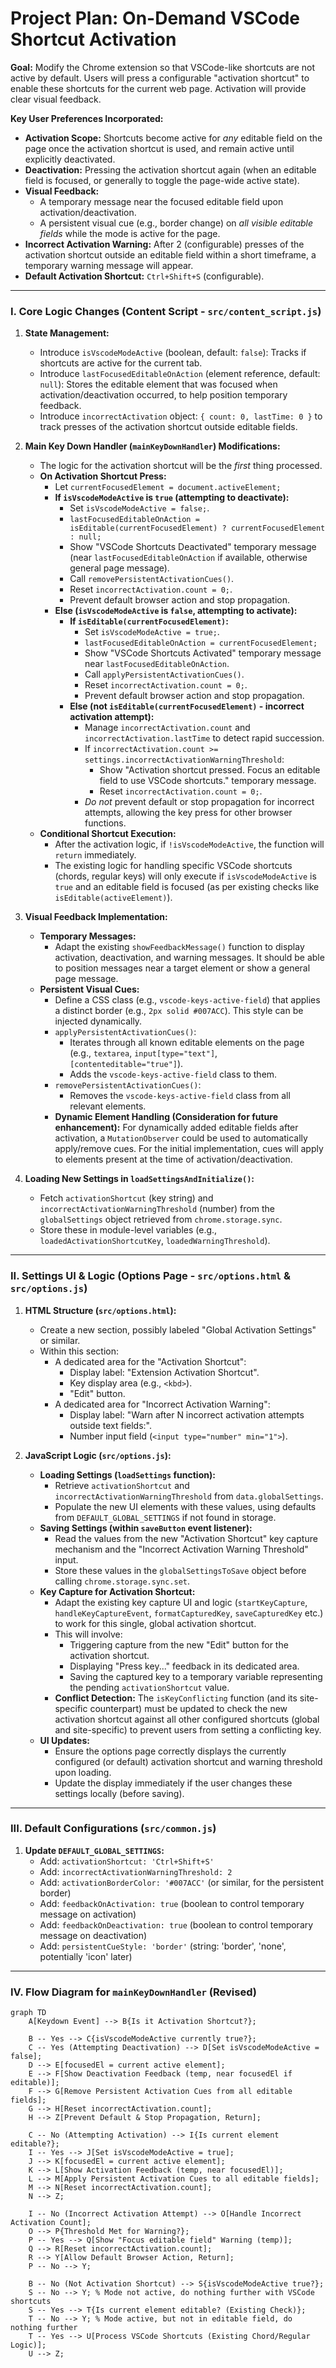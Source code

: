 # Project Plan: On-Demand VSCode Shortcut Activation

**Goal:** Modify the Chrome extension so that VSCode-like shortcuts are not active by default. Users will press a configurable "activation shortcut" to enable these shortcuts for the current web page. Activation will provide clear visual feedback.

**Key User Preferences Incorporated:**
*   **Activation Scope:** Shortcuts become active for *any* editable field on the page once the activation shortcut is used, and remain active until explicitly deactivated.
*   **Deactivation:** Pressing the activation shortcut again (when an editable field is focused, or generally to toggle the page-wide active state).
*   **Visual Feedback:**
    *   A temporary message near the focused editable field upon activation/deactivation.
    *   A persistent visual cue (e.g., border change) on *all visible editable fields* while the mode is active for the page.
*   **Incorrect Activation Warning:** After 2 (configurable) presses of the activation shortcut outside an editable field within a short timeframe, a temporary warning message will appear.
*   **Default Activation Shortcut:** `Ctrl+Shift+S` (configurable).

---

### I. Core Logic Changes (Content Script - `src/content_script.js`)

1.  **State Management:**
    *   Introduce `isVscodeModeActive` (boolean, default: `false`): Tracks if shortcuts are active for the current tab.
    *   Introduce `lastFocusedEditableOnAction` (element reference, default: `null`): Stores the editable element that was focused when activation/deactivation occurred, to help position temporary feedback.
    *   Introduce `incorrectActivation` object: `{ count: 0, lastTime: 0 }` to track presses of the activation shortcut outside editable fields.

2.  **Main Key Down Handler (`mainKeyDownHandler`) Modifications:**
    *   The logic for the activation shortcut will be the *first* thing processed.
    *   **On Activation Shortcut Press:**
        *   Let `currentFocusedElement = document.activeElement;`
        *   **If `isVscodeModeActive` is `true` (attempting to deactivate):**
            *   Set `isVscodeModeActive = false;`.
            *   `lastFocusedEditableOnAction = isEditable(currentFocusedElement) ? currentFocusedElement : null;`
            *   Show "VSCode Shortcuts Deactivated" temporary message (near `lastFocusedEditableOnAction` if available, otherwise general page message).
            *   Call `removePersistentActivationCues()`.
            *   Reset `incorrectActivation.count = 0;`.
            *   Prevent default browser action and stop propagation.
        *   **Else (`isVscodeModeActive` is `false`, attempting to activate):**
            *   **If `isEditable(currentFocusedElement)`:**
                *   Set `isVscodeModeActive = true;`.
                *   `lastFocusedEditableOnAction = currentFocusedElement;`
                *   Show "VSCode Shortcuts Activated" temporary message near `lastFocusedEditableOnAction`.
                *   Call `applyPersistentActivationCues()`.
                *   Reset `incorrectActivation.count = 0;`.
                *   Prevent default browser action and stop propagation.
            *   **Else (not `isEditable(currentFocusedElement)` - incorrect activation attempt):**
                *   Manage `incorrectActivation.count` and `incorrectActivation.lastTime` to detect rapid succession.
                *   If `incorrectActivation.count >= settings.incorrectActivationWarningThreshold`:
                    *   Show "Activation shortcut pressed. Focus an editable field to use VSCode shortcuts." temporary message.
                    *   Reset `incorrectActivation.count = 0;`.
                *   *Do not* prevent default or stop propagation for incorrect attempts, allowing the key press for other browser functions.
    *   **Conditional Shortcut Execution:**
        *   After the activation logic, if `!isVscodeModeActive`, the function will `return` immediately.
        *   The existing logic for handling specific VSCode shortcuts (chords, regular keys) will only execute if `isVscodeModeActive` is `true` and an editable field is focused (as per existing checks like `isEditable(activeElement)`).

3.  **Visual Feedback Implementation:**
    *   **Temporary Messages:**
        *   Adapt the existing `showFeedbackMessage()` function to display activation, deactivation, and warning messages. It should be able to position messages near a target element or show a general page message.
    *   **Persistent Visual Cues:**
        *   Define a CSS class (e.g., `vscode-keys-active-field`) that applies a distinct border (e.g., `2px solid #007ACC`). This style can be injected dynamically.
        *   `applyPersistentActivationCues()`:
            *   Iterates through all known editable elements on the page (e.g., `textarea`, `input[type="text"]`, `[contenteditable="true"]`).
            *   Adds the `vscode-keys-active-field` class to them.
        *   `removePersistentActivationCues()`:
            *   Removes the `vscode-keys-active-field` class from all relevant elements.
        *   **Dynamic Element Handling (Consideration for future enhancement):** For dynamically added editable fields after activation, a `MutationObserver` could be used to automatically apply/remove cues. For the initial implementation, cues will apply to elements present at the time of activation/deactivation.

4.  **Loading New Settings in `loadSettingsAndInitialize()`:**
    *   Fetch `activationShortcut` (key string) and `incorrectActivationWarningThreshold` (number) from the `globalSettings` object retrieved from `chrome.storage.sync`.
    *   Store these in module-level variables (e.g., `loadedActivationShortcutKey`, `loadedWarningThreshold`).

---

### II. Settings UI & Logic (Options Page - `src/options.html` & `src/options.js`)

1.  **HTML Structure (`src/options.html`):**
    *   Create a new section, possibly labeled "Global Activation Settings" or similar.
    *   Within this section:
        *   A dedicated area for the "Activation Shortcut":
            *   Display label: "Extension Activation Shortcut".
            *   Key display area (e.g., `<kbd>`).
            *   "Edit" button.
        *   A dedicated area for "Incorrect Activation Warning":
            *   Display label: "Warn after N incorrect activation attempts outside text fields:".
            *   Number input field (`<input type="number" min="1">`).

2.  **JavaScript Logic (`src/options.js`):**
    *   **Loading Settings (`loadSettings` function):**
        *   Retrieve `activationShortcut` and `incorrectActivationWarningThreshold` from `data.globalSettings`.
        *   Populate the new UI elements with these values, using defaults from `DEFAULT_GLOBAL_SETTINGS` if not found in storage.
    *   **Saving Settings (within `saveButton` event listener):**
        *   Read the values from the new "Activation Shortcut" key capture mechanism and the "Incorrect Activation Warning Threshold" input.
        *   Store these values in the `globalSettingsToSave` object before calling `chrome.storage.sync.set`.
    *   **Key Capture for Activation Shortcut:**
        *   Adapt the existing key capture UI and logic (`startKeyCapture`, `handleKeyCaptureEvent`, `formatCapturedKey`, `saveCapturedKey` etc.) to work for this single, global activation shortcut.
        *   This will involve:
            *   Triggering capture from the new "Edit" button for the activation shortcut.
            *   Displaying "Press key..." feedback in its dedicated area.
            *   Saving the captured key to a temporary variable representing the pending `activationShortcut` value.
        *   **Conflict Detection:** The `isKeyConflicting` function (and its site-specific counterpart) must be updated to check the new activation shortcut against all other configured shortcuts (global and site-specific) to prevent users from setting a conflicting key.
    *   **UI Updates:**
        *   Ensure the options page correctly displays the currently configured (or default) activation shortcut and warning threshold upon loading.
        *   Update the display immediately if the user changes these settings locally (before saving).

---

### III. Default Configurations (`src/common.js`)

1.  **Update `DEFAULT_GLOBAL_SETTINGS`:**
    *   Add: `activationShortcut: 'Ctrl+Shift+S'`
    *   Add: `incorrectActivationWarningThreshold: 2`
    *   Add: `activationBorderColor: '#007ACC'` (or similar, for the persistent border)
    *   Add: `feedbackOnActivation: true` (boolean to control temporary message on activation)
    *   Add: `feedbackOnDeactivation: true` (boolean to control temporary message on deactivation)
    *   Add: `persistentCueStyle: 'border'` (string: 'border', 'none', potentially 'icon' later)

---

### IV. Flow Diagram for `mainKeyDownHandler` (Revised)

```mermaid
graph TD
    A[Keydown Event] --> B{Is it Activation Shortcut?};

    B -- Yes --> C{isVscodeModeActive currently true?};
    C -- Yes (Attempting Deactivation) --> D[Set isVscodeModeActive = false];
    D --> E[focusedEl = current active element];
    E --> F[Show Deactivation Feedback (temp, near focusedEl if editable)];
    F --> G[Remove Persistent Activation Cues from all editable fields];
    G --> H[Reset incorrectActivation.count];
    H --> Z[Prevent Default & Stop Propagation, Return];

    C -- No (Attempting Activation) --> I{Is current element editable?};
    I -- Yes --> J[Set isVscodeModeActive = true];
    J --> K[focusedEl = current active element];
    K --> L[Show Activation Feedback (temp, near focusedEl)];
    L --> M[Apply Persistent Activation Cues to all editable fields];
    M --> N[Reset incorrectActivation.count];
    N --> Z;

    I -- No (Incorrect Activation Attempt) --> O[Handle Incorrect Activation Count];
    O --> P{Threshold Met for Warning?};
    P -- Yes --> Q[Show "Focus editable field" Warning (temp)];
    Q --> R[Reset incorrectActivation.count];
    R --> Y[Allow Default Browser Action, Return];
    P -- No --> Y;

    B -- No (Not Activation Shortcut) --> S{isVscodeModeActive true?};
    S -- No --> Y; % Mode not active, do nothing further with VSCode shortcuts
    S -- Yes --> T{Is current element editable? (Existing Check)};
    T -- No --> Y; % Mode active, but not in editable field, do nothing further
    T -- Yes --> U[Process VSCode Shortcuts (Existing Chord/Regular Logic)];
    U --> Z;